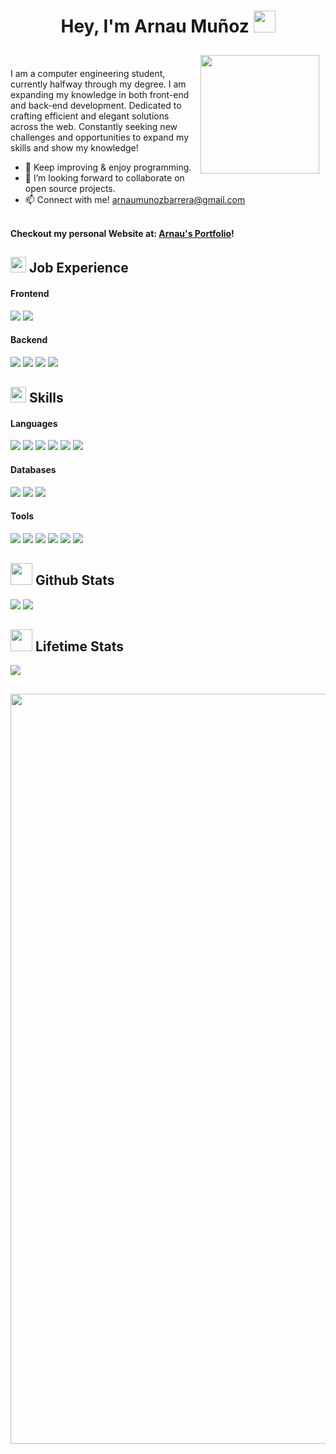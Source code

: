 <h1 align="center"><b>Hey, I'm Arnau Muñoz </b><img src="https://media.giphy.com/media/hvRJCLFzcasrR4ia7z/giphy.gif" width="35"></h1>
<img align="right" src="https://user-images.githubusercontent.com/74038190/235224431-e8c8c12e-6826-47f1-89fb-2ddad83b3abf.gif" width="190" style="margin: 10px;">

</br>

I am a computer engineering student, currently halfway through my degree. I am expanding my knowledge in both front-end and back-end development. Dedicated to crafting efficient and elegant solutions across the web. Constantly seeking new challenges and opportunities to expand my skills and show my knowledge!
- 🎯 Keep improving & enjoy programming.
- 👯 I’m looking forward to collaborate on open source projects.
- 📫 Connect with me! <a href="arnaumunozbarrera@gmail.com">arnaumunozbarrera@gmail.com</a>
</br>
<strong> Checkout my personal Website at: <a href="https://arnaumb-dev.netlify.app/"> Arnau's Portfolio</a>!</strong>

## <img src="https://media2.giphy.com/media/QssGEmpkyEOhBCb7e1/giphy.gif?cid=ecf05e47a0n3gi1bfqntqmob8g9aid1oyj2wr3ds3mg700bl&rid=giphy.gif" width ="25"><b> Job Experience </b>
<h4> Frontend </h4>
<span> 
  <img src="https://img.shields.io/badge/React-3670A0?style=for-the-badge&logo=react&logoColor=white">
  <img src="https://img.shields.io/badge/Clerk-37474F?style=for-the-badge&logo=clerk&logoColor=white">
</span>

<h4> Backend </h4>
<span>
  <img src="https://img.shields.io/badge/Node.js-388E3C?style=for-the-badge&logo=node.js&logoColor=white">
  <img src="https://img.shields.io/badge/Supabase-37474F?style=for-the-badge&logo=supabase&logoColor=green">
  <img src="https://img.shields.io/badge/Prisma-1A1818?style=for-the-badge&logo=prisma&logoColor=white">
  <img src="https://img.shields.io/badge/Upstash-60a78d?style=for-the-badge&logo=upstash&logoColor=white">
</span>

## <img src="https://media2.giphy.com/media/QssGEmpkyEOhBCb7e1/giphy.gif?cid=ecf05e47a0n3gi1bfqntqmob8g9aid1oyj2wr3ds3mg700bl&rid=giphy.gif" width ="25"><b> Skills </b>

<h4> Languages </h4>
<span> 
  <img src="https://img.shields.io/badge/c++-%2300599C.svg?style=for-the-badge&logo=c%2B%2B&logoColor=white">
  <img src="https://img.shields.io/badge/python-3670A0?style=for-the-badge&logo=python&logoColor=ffdd54">
  <img src="https://img.shields.io/badge/javascript-%23323330.svg?style=for-the-badge&logo=javascript&logoColor=%23F7DF1E">
  <img src="https://img.shields.io/badge/php-%23777BB4.svg?style=for-the-badge&logo=php&logoColor=white">
  <img src="https://img.shields.io/badge/java-%23ED8B00.svg?style=for-the-badge&logo=openjdk&logoColor=white">
  <img src="https://img.shields.io/badge/React Native-3670A0?style=for-the-badge&logo=react&logoColor=white">
</span>

<h4> Databases </h4>
<span>
  <img src="https://img.shields.io/badge/Oracle-F80000?style=for-the-badge&logo=oracle&logoColor=white">
  <img src="https://img.shields.io/badge/MongoDB-%234ea94b.svg?style=for-the-badge&logo=mongodb&logoColor=white">
  <img src="https://img.shields.io/badge/postgres-%23316192.svg?style=for-the-badge&logo=postgresql&logoColor=white">
</span>

<h4> Tools </h4>
<span>
  <img src="https://img.shields.io/badge/Git-F05032?style=for-the-badge&logo=git&logoColor=white">
  <img src="https://img.shields.io/badge/Bitbucket-2680F8?style=for-the-badge&logo=bitbucket&logoColor=white">
  <img src="https://img.shields.io/badge/jira-2680F8.svg?style=for-the-badge&logo=jira&logoColor=white">
  <img src="https://img.shields.io/badge/Asana-690031.svg?style=for-the-badge&logo=asana&logoColor=white">
  <img src="https://img.shields.io/badge/Confluence-2680F8?style=for-the-badge&logo=confluence&logoColor=white">
  <img src="https://img.shields.io/badge/Slack-E91E63?style=for-the-badge&logo=slack&logoColor=white">
</span>

## <img src="https://media.giphy.com/media/iY8CRBdQXODJSCERIr/giphy.gif" width="35"><b> Github Stats </b>

[![](https://github-readme-stats.vercel.app/api?username=arnaumunozbarrera&show_icons=true&theme=material-palenight&locale=en)](https://github.com/arnaumunozbarrera)
[![](https://github-readme-streak-stats.herokuapp.com/?user=arnaumunozbarrera&theme=material-palenight)](https://github.com/arnaumunozbarrera)
</div>

## <img src="https://media.giphy.com/media/iY8CRBdQXODJSCERIr/giphy.gif" width="35"><b> Lifetime Stats </b>

<img src="https://github-readme-stats.vercel.app/api/top-langs/?username=arnaumunozbarrera&theme=tokyonight&hide_border=false&hide=shell,hlsl,shaderlab,glsl,qml,lua&langs_count=10"/>

## 

<img src="https://github.com/arnaumunozbarrera/CV-Portfolio/blob/aff15994ea22efeffcc33327b3fa00737c9db58e/Arnau%20Mu%C3%B1oz.png" width="1200">

